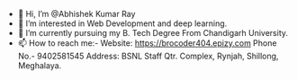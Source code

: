 - 👋 Hi, I’m @Abhishek Kumar Ray
- 👀 I’m interested in Web Development and deep learning. 
- 🌱 I’m currently pursuing my B. Tech Degree From Chandigarh University.
- 📫 How to reach me:-
Website: https://brocoder404.epizy.com
Phone No.- 9402581545
Address: BSNL Staff Qtr. Complex, Rynjah, Shillong, Meghalaya.

<!---
AbhishekKumarRay/AbhishekKumarRay is a ✨ special ✨ repository because its `README.md` (this file) appears on your GitHub profile.
You can click the Preview link to take a look at your changes.
--->

